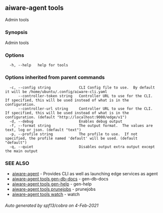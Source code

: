 ## aiware-agent tools

Admin tools

### Synopsis

Admin tools

### Options

```
  -h, --help   help for tools
```

### Options inherited from parent commands

```
  -c, --config string             CLI Config file to use.  By default it will be /home/ubuntu/.config/aiware-cli.yaml
      --controller-token string   Controller URL to use for the CLI.  If specified, this will be used instead of what is in the configuration.
      --controller-url string     Controller URL to use for the CLI.  If specified, this will be used instead of what is in the configuration. (default "http://localhost:9000/edge/v1")
  -d, --debug                     Enables debug output
  -f, --format string             The output format.  The values are text, log or json. (default "text")
  -p, --profile string            The profile to use.  If not specified, the profile named 'default' will be used. (default "default")
  -q, --quiet                     Disables output extra output except the main output
```

### SEE ALSO

* [aiware-agent](/cli/aiware-agent.md)	 - Provides CLI as well as launching edge services as agent
* [aiware-agent tools gen-db-docs](/cli/aiware-agent_tools_gen-db-docs.md)	 - gen-db-docs
* [aiware-agent tools gen-help](/cli/aiware-agent_tools_gen-help.md)	 - gen-help
* [aiware-agent tools prunejobs](/cli/aiware-agent_tools_prunejobs.md)	 - prunejobs
* [aiware-agent tools watch](/cli/aiware-agent_tools_watch.md)	 - watch

###### Auto generated by spf13/cobra on 4-Feb-2021
